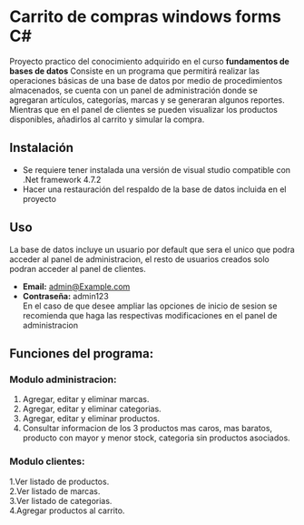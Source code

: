 
# Carrito de compras windows forms C#

Proyecto practico del conocimiento adquirido en el curso **fundamentos de bases de datos** Consiste en un programa que permitirá realizar las operaciones básicas de una base de datos por medio de procedimientos almacenados, se  cuenta con un panel de administración donde se agregaran artículos, categorías, marcas y se generaran algunos reportes. Mientras que en el panel de clientes se pueden visualizar los productos disponibles, añadirlos al carrito y simular la compra.

## Instalación

- Se requiere tener instalada una versión de visual studio compatible con .Net framework 4.7.2 
- Hacer una restauración del respaldo de la base de datos incluida en el proyecto 

## Uso
La base de datos incluye un usuario por default que sera el unico que podra acceder al panel de administracion, el resto de usuarios creados solo podran acceder al panel de clientes.

- **Email:** admin@Example.com
- **Contraseña:** admin123 <br/> En el caso de que desee ampliar las opciones de inicio de sesion se recomienda que haga las respectivas modificaciones en el panel de administracion
## Funciones del programa: 
### Modulo administracion:
1. Agregar, editar y eliminar marcas.<br/>
2. Agregar, editar y eliminar categorias.<br/>
3. Agregar, editar y eliminar productos.<br/>
4. Consultar informacion de los 3 productos mas caros, mas baratos, producto con mayor y menor stock, categoria sin productos asociados.
### Modulo clientes:
1.Ver listado de productos.<br/>
2.Ver listado de marcas.<br/>
3.Ver listado de categorias.<br/>
4.Agregar productos al carrito.<br/>
